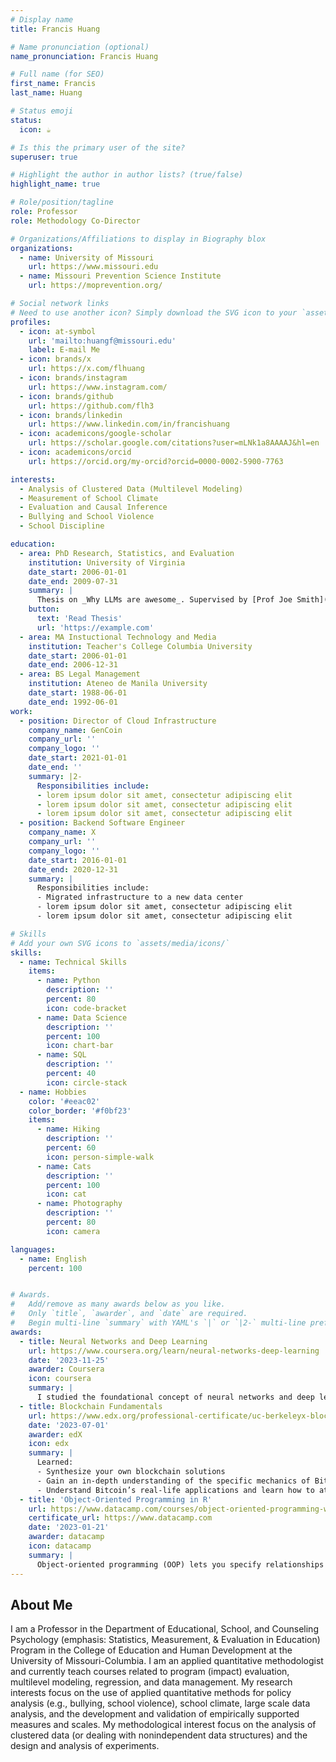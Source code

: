 ```yaml
---
# Display name
title: Francis Huang

# Name pronunciation (optional)
name_pronunciation: Francis Huang

# Full name (for SEO)
first_name: Francis
last_name: Huang

# Status emoji
status:
  icon: ☕️

# Is this the primary user of the site?
superuser: true

# Highlight the author in author lists? (true/false)
highlight_name: true

# Role/position/tagline
role: Professor
role: Methodology Co-Director

# Organizations/Affiliations to display in Biography blox
organizations:
  - name: University of Missouri
    url: https://www.missouri.edu
  - name: Missouri Prevention Science Institute
    url: https://moprevention.org/

# Social network links
# Need to use another icon? Simply download the SVG icon to your `assets/media/icons/` folder.
profiles:
  - icon: at-symbol
    url: 'mailto:huangf@missouri.edu'
    label: E-mail Me
  - icon: brands/x
    url: https://x.com/flhuang
  - icon: brands/instagram
    url: https://www.instagram.com/
  - icon: brands/github
    url: https://github.com/flh3
  - icon: brands/linkedin
    url: https://www.linkedin.com/in/francishuang
  - icon: academicons/google-scholar
    url: https://scholar.google.com/citations?user=mLNk1a8AAAAJ&hl=en
  - icon: academicons/orcid
    url: https://orcid.org/my-orcid?orcid=0000-0002-5900-7763

interests:
  - Analysis of Clustered Data (Multilevel Modeling)
  - Measurement of School Climate
  - Evaluation and Causal Inference
  - Bullying and School Violence
  - School Discipline

education:
  - area: PhD Research, Statistics, and Evaluation
    institution: University of Virginia
    date_start: 2006-01-01
    date_end: 2009-07-31
    summary: |
      Thesis on _Why LLMs are awesome_. Supervised by [Prof Joe Smith](https://example.com). Presented papers at 5 IEEE conferences with the contributions being published in 2 Springer journals.
    button:
      text: 'Read Thesis'
      url: 'https://example.com'
  - area: MA Instuctional Technology and Media
    institution: Teacher's College Columbia University
    date_start: 2006-01-01
    date_end: 2006-12-31
  - area: BS Legal Management
    institution: Ateneo de Manila University
    date_start: 1988-06-01
    date_end: 1992-06-01
work:
  - position: Director of Cloud Infrastructure
    company_name: GenCoin
    company_url: ''
    company_logo: ''
    date_start: 2021-01-01
    date_end: ''
    summary: |2-
      Responsibilities include:
      - lorem ipsum dolor sit amet, consectetur adipiscing elit
      - lorem ipsum dolor sit amet, consectetur adipiscing elit
      - lorem ipsum dolor sit amet, consectetur adipiscing elit
  - position: Backend Software Engineer
    company_name: X
    company_url: ''
    company_logo: ''
    date_start: 2016-01-01
    date_end: 2020-12-31
    summary: |
      Responsibilities include:
      - Migrated infrastructure to a new data center
      - lorem ipsum dolor sit amet, consectetur adipiscing elit
      - lorem ipsum dolor sit amet, consectetur adipiscing elit

# Skills
# Add your own SVG icons to `assets/media/icons/`
skills:
  - name: Technical Skills
    items:
      - name: Python
        description: ''
        percent: 80
        icon: code-bracket
      - name: Data Science
        description: ''
        percent: 100
        icon: chart-bar
      - name: SQL
        description: ''
        percent: 40
        icon: circle-stack
  - name: Hobbies
    color: '#eeac02'
    color_border: '#f0bf23'
    items:
      - name: Hiking
        description: ''
        percent: 60
        icon: person-simple-walk
      - name: Cats
        description: ''
        percent: 100
        icon: cat
      - name: Photography
        description: ''
        percent: 80
        icon: camera

languages:
  - name: English
    percent: 100


# Awards.
#   Add/remove as many awards below as you like.
#   Only `title`, `awarder`, and `date` are required.
#   Begin multi-line `summary` with YAML's `|` or `|2-` multi-line prefix and indent 2 spaces below.
awards:
  - title: Neural Networks and Deep Learning
    url: https://www.coursera.org/learn/neural-networks-deep-learning
    date: '2023-11-25'
    awarder: Coursera
    icon: coursera
    summary: |
      I studied the foundational concept of neural networks and deep learning. By the end, I was familiar with the significant technological trends driving the rise of deep learning; build, train, and apply fully connected deep neural networks; implement efficient (vectorized) neural networks; identify key parameters in a neural network’s architecture; and apply deep learning to your own applications.
  - title: Blockchain Fundamentals
    url: https://www.edx.org/professional-certificate/uc-berkeleyx-blockchain-fundamentals
    date: '2023-07-01'
    awarder: edX
    icon: edx
    summary: |
      Learned:
      - Synthesize your own blockchain solutions
      - Gain an in-depth understanding of the specific mechanics of Bitcoin
      - Understand Bitcoin’s real-life applications and learn how to attack and destroy Bitcoin, Ethereum, smart contracts and Dapps, and alternatives to Bitcoin’s Proof-of-Work consensus algorithm
  - title: 'Object-Oriented Programming in R'
    url: https://www.datacamp.com/courses/object-oriented-programming-with-s3-and-r6-in-r
    certificate_url: https://www.datacamp.com
    date: '2023-01-21'
    awarder: datacamp
    icon: datacamp
    summary: |
      Object-oriented programming (OOP) lets you specify relationships between functions and the objects that they can act on, helping you manage complexity in your code. This is an intermediate level course, providing an introduction to OOP, using the S3 and R6 systems. S3 is a great day-to-day R programming tool that simplifies some of the functions that you write. R6 is especially useful for industry-specific analyses, working with web APIs, and building GUIs.
---
```


## About Me

I am a Professor in the Department of Educational, School, and Counseling Psychology (emphasis: Statistics, Measurement, & Evaluation in Education) Program in the College of Education and Human Development at the University of Missouri-Columbia. I am an applied quantitative methodologist and currently teach courses related to program (impact) evaluation, multilevel modeling, regression, and data management. My research interests focus on the use of applied quantitative methods for policy analysis (e.g., bullying, school violence), school climate, large scale data analysis, and the development and validation of empirically supported measures and scales. My methodological interest focus on the analysis of clustered data (or dealing with nonindependent data structures) and the design and analysis of experiments.

